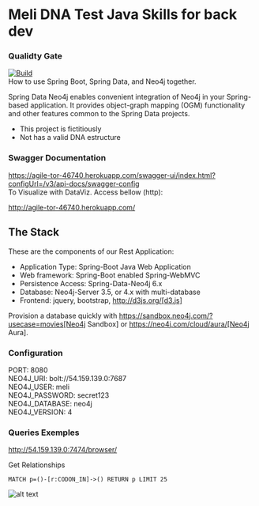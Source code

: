 # Meli DNA Test Java Skills for back dev

### Qualidty Gate

[![Build](https://github.com/gerenciapedidos/meli-dna/actions/workflows/aws.yml/badge.svg)](https://github.com/gerenciapedidos/meli-dna/actions/workflows/aws.yml) <br>
How to use Spring Boot, Spring Data, and Neo4j together.

Spring Data Neo4j enables convenient integration of Neo4j in your Spring-based application.
It provides object-graph mapping (OGM) functionality and other features common to the Spring Data projects.

 * This project is fictitiously
 * Not has a valid DNA estructure

### Swagger Documentation
https://agile-tor-46740.herokuapp.com/swagger-ui/index.html?configUrl=/v3/api-docs/swagger-config <br>
To Visualize with DataViz. Access bellow (http): <br>


http://agile-tor-46740.herokuapp.com/
## The Stack

These are the components of our Rest Application:

* Application Type:         Spring-Boot Java Web Application
* Web framework:            Spring-Boot enabled Spring-WebMVC
* Persistence Access:       Spring-Data-Neo4j 6.x
* Database:                 Neo4j-Server 3.5, or 4.x with multi-database
* Frontend:                 jquery, bootstrap, http://d3js.org/[d3.js]

Provision a database quickly with https://sandbox.neo4j.com/?usecase=movies[Neo4j Sandbox] or https://neo4j.com/cloud/aura/[Neo4j Aura].

### Configuration

PORT: 8080 <br>
NEO4J_URI: bolt://54.159.139.0:7687<br>
NEO4J_USER: meli <br>
NEO4J_PASSWORD: secret123 <br>
NEO4J_DATABASE: neo4j <br>
NEO4J_VERSION: 4 <br>

### Queries Exemples

http://54.159.139.0:7474/browser/

Get Relationships <br>
```
MATCH p=()-[r:CODON_IN]->() RETURN p LIMIT 25
```

![alt text](https://github.com/imktec/meli-test/blob/master/github/dna.gif "Exemplo 1")

